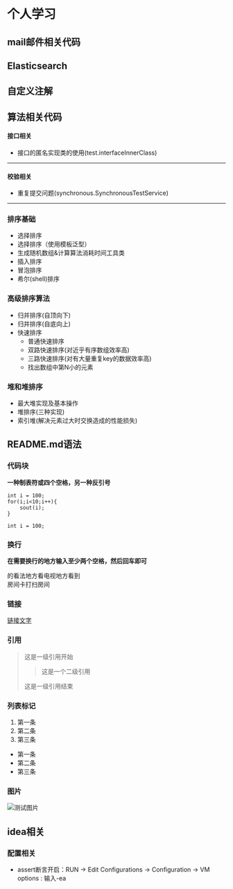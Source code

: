 个人学习
=======
mail邮件相关代码
---------------
Elasticsearch
---------------
自定义注解
---------------
算法相关代码
---------------
#### 接口相关
* 接口的匿名实现类的使用(test.interfaceInnerClass)
---------------
#### 校验相关
* 重复提交问题(synchronous.SynchronousTestService)
---------------

### 排序基础
* 选择排序
* 选择排序（使用模板泛型）
* 生成随机数组&计算算法消耗时间工具类
* 插入排序
* 冒泡排序
* 希尔(shell)排序
### 高级排序算法
* 归并排序(自顶向下)
* 归并排序(自底向上)
* 快速排序
    * 普通快速排序
    * 双路快速排序(对近乎有序数组效率高)
    * 三路快速排序(对有大量重复key的数据效率高)
    * 找出数组中第N小的元素
### 堆和堆排序
* 最大堆实现及基本操作
* 堆排序(三种实现)
* 索引堆(解决元素过大时交换造成的性能损失)


README.md语法
-------------
### 代码块
**一种制表符或四个空格，另一种反引号**

    int i = 100;
    for(i;i<10;i++){
        sout(i);
    }
    
`int i = 100;`
### 换行
**在需要换行的地方输入至少两个空格，然后回车即可**

的看法地方看电视地方看到  
房间卡打扫房间
### 链接
[链接文字](https://www.cnblogs.com/zachary93/p/6106829.html)  
### 引用
>这是一级引用开始
>
>>这是一个二级引用  
>
>这是一级引用结束
### 列表标记
1. 第一条
2. 第二条
3. 第三条

* 第一条
* 第二条
* 第三条
### 图片

 ![测试图片](https://cdn.lepluslife.com/lepluslife/lepluslife.jpg)
 
 idea相关
 ---------
 ### 配置相关
 * assert断言开启：RUN -> Edit Configurations -> Configuration -> VM options : 输入-ea